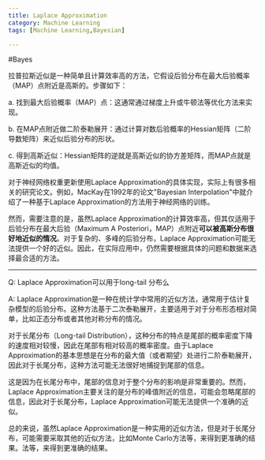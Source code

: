 ```yaml
---
title: Laplace Approximation
category: Machine Learning
tags: [Machine Learning,Bayesian]

---
```

#Bayes 

拉普拉斯近似是一种简单且计算效率高的方法，它假设后验分布在最大后验概率（MAP）点附近是高斯的。步骤如下：

a. 找到最大后验概率（MAP）点：这通常通过梯度上升或牛顿法等优化方法来实现。

b. 在MAP点附近做二阶泰勒展开：通过计算对数后验概率的Hessian矩阵（二阶导数矩阵）来近似后验分布的形状。

c. 得到高斯近似：Hessian矩阵的逆就是高斯近似的协方差矩阵，而MAP点就是高斯近似的均值。

 对于神经网络权重更新使用Laplace Approximation的具体实现，实际上有很多相关的研究论文。例如，MacKay在1992年的论文"Bayesian Interpolation"中就介绍了一种基于Laplace Approximation的方法用于神经网络的训练。
 
 然而，需要注意的是，虽然Laplace Approximation的计算效率高，但其仅适用于后验分布在最大后验（Maximum A Posteriori，MAP）点附近**可以被高斯分布很好地近似的情况**。对于复杂的、多峰的后验分布，Laplace Approximation可能无法提供一个好的近似。因此，在实际应用中，仍然需要根据具体的问题和数据来选择最合适的方法。

---
Q: 
Laplace Approximation可以用于long-tail 分布么

A:
Laplace Approximation是一种在统计学中常用的近似方法，通常用于估计复杂模型的后验分布。这种方法基于二次泰勒展开，主要适用于对于分布形态相对简单，比如正态分布或者其他对称分布的情况。

对于长尾分布（Long-tail Distribution），这种分布的特点是尾部的概率密度下降的速度相对较慢，因此在尾部有相对较高的概率密度。由于Laplace Approximation的基本思想是在分布的最大值（或者期望）处进行二阶泰勒展开，因此对于长尾分布，这种方法可能无法很好地捕捉到尾部的信息。

这是因为在长尾分布中，尾部的信息对于整个分布的影响是非常重要的。然而，Laplace Approximation主要关注的是分布的峰值附近的信息，可能会忽略尾部的信息，因此对于长尾分布，Laplace Approximation可能无法提供一个准确的近似。

总的来说，虽然Laplace Approximation是一种实用的近似方法，但是对于长尾分布，可能需要采取其他的近似方法，比如Monte Carlo方法等，来得到更准确的结果。法等，来得到更准确的结果。